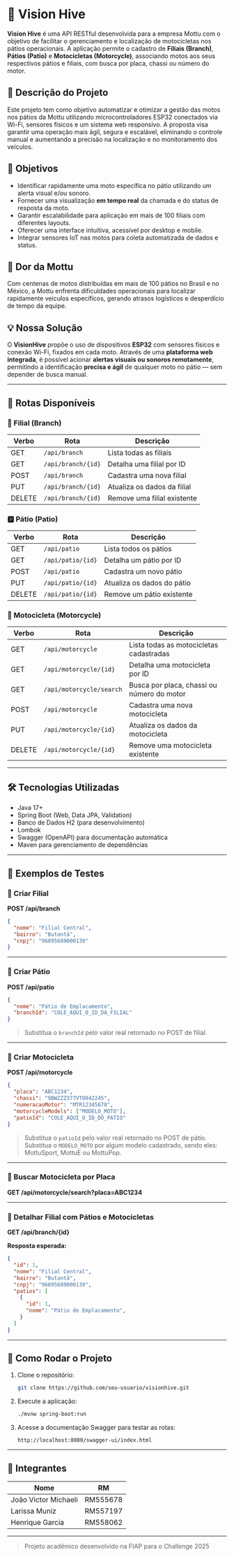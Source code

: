 # 🚀 Vision Hive

**Vision Hive** é uma API RESTful desenvolvida para a empresa Mottu com o objetivo de facilitar o gerenciamento e localização de motocicletas nos pátios operacionais. A aplicação permite o cadastro de **Filiais (Branch)**, **Pátios (Patio)** e **Motocicletas (Motorcycle)**, associando motos aos seus respectivos pátios e filiais, com busca por placa, chassi ou número do motor.

## 📌 Descrição do Projeto

Este projeto tem como objetivo automatizar e otimizar a gestão das motos nos pátios da Mottu utilizando microcontroladores ESP32 conectados via Wi-Fi, sensores físicos e um sistema web responsivo. A proposta visa garantir uma operação mais ágil, segura e escalável, eliminando o controle manual e aumentando a precisão na localização e no monitoramento dos veículos.

## 🎯 Objetivos

- Identificar rapidamente uma moto específica no pátio utilizando um alerta visual e/ou sonoro.
- Fornecer uma visualização **em tempo real** da chamada e do status de resposta da moto.
- Garantir escalabilidade para aplicação em mais de 100 filiais com diferentes layouts.
- Oferecer uma interface intuitiva, acessível por desktop e mobile.
- Integrar sensores IoT nas motos para coleta automatizada de dados e status.

## 🚨 Dor da Mottu

Com centenas de motos distribuídas em mais de 100 pátios no Brasil e no México, a Mottu enfrenta dificuldades operacionais para localizar rapidamente veículos específicos, gerando atrasos logísticos e desperdício de tempo da equipe.

## 💡 Nossa Solução

O **VisionHive** propõe o uso de dispositivos **ESP32** com sensores físicos e conexão Wi-Fi, fixados em cada moto. Através de uma **plataforma web integrada**, é possível acionar **alertas visuais ou sonoros remotamente**, permitindo a identificação **precisa e ágil** de qualquer moto no pátio — sem depender de busca manual.

---

## 🔗 Rotas Disponíveis

### 🏢 Filial (Branch)
| Verbo | Rota                  | Descrição                        |
|-------|-----------------------|---------------------------------|
| GET   | `/api/branch`         | Lista todas as filiais           |
| GET   | `/api/branch/{id}`    | Detalha uma filial por ID        |
| POST  | `/api/branch`         | Cadastra uma nova filial         |
| PUT   | `/api/branch/{id}`    | Atualiza os dados da filial      |
| DELETE| `/api/branch/{id}`    | Remove uma filial existente      |

### 🅿️ Pátio (Patio)
| Verbo | Rota                  | Descrição                        |
|-------|-----------------------|---------------------------------|
| GET   | `/api/patio`          | Lista todos os pátios            |
| GET   | `/api/patio/{id}`     | Detalha um pátio por ID          |
| POST  | `/api/patio`          | Cadastra um novo pátio           |
| PUT   | `/api/patio/{id}`     | Atualiza os dados do pátio       |
| DELETE| `/api/patio/{id}`     | Remove um pátio existente        |

### 🛵 Motocicleta (Motorcycle)
| Verbo | Rota                     | Descrição                                      |
|-------|--------------------------|-----------------------------------------------|
| GET   | `/api/motorcycle`        | Lista todas as motocicletas cadastradas       |
| GET   | `/api/motorcycle/{id}`   | Detalha uma motocicleta por ID                 |
| GET   | `/api/motorcycle/search` | Busca por placa, chassi ou número do motor    |
| POST  | `/api/motorcycle`        | Cadastra uma nova motocicleta                  |
| PUT   | `/api/motorcycle/{id}`   | Atualiza os dados da motocicleta               |
| DELETE| `/api/motorcycle/{id}`   | Remove uma motocicleta existente               |

---

## 🛠 Tecnologias Utilizadas

- Java 17+
- Spring Boot (Web, Data JPA, Validation)
- Banco de Dados H2 (para desenvolvimento)
- Lombok
- Swagger (OpenAPI) para documentação automática
- Maven para gerenciamento de dependências

---

## 🧪 Exemplos de Testes

### 🔹 Criar Filial

**POST /api/branch**

```json
{
  "nome": "Filial Central",
  "bairro": "Butantã",
  "cnpj": "96895689000139"
}
```

---

### 🔹 Criar Pátio

**POST /api/patio**

```json
{
  "nome": "Pátio de Emplacamento",
  "branchId": "COLE_AQUI_O_ID_DA_FILIAL"
}
```

> Substitua o `branchId` pelo valor real retornado no POST de filial.

---

### 🔹 Criar Motocicleta

**POST /api/motorcycle**

```json
{
  "placa": "ABC1234",
  "chassi": "9BWZZZ377VT0042245",
  "numeracaoMotor": "MTR12345678",
  "motorcycleModels": ["MODELO_MOTO"],
  "patioId": "COLE_AQUI_O_ID_DO_PATIO"
}
```

> Substitua o `patioId` pelo valor real retornado no POST de pátio.
> Substitua o `MODELO_MOTO` por algum modelo cadastrado, sendo eles: MottuSport, MottuE ou MottuPop.

---

### 🔹 Buscar Motocicleta por Placa

**GET /api/motorcycle/search?placa=ABC1234**

---

### 🔹 Detalhar Filial com Pátios e Motocicletas

**GET /api/branch/{id}**

**Resposta esperada:**

```json
{
  "id": 1,
  "nome": "Filial Central",
  "bairro": "Butantã",
  "cnpj": "96895689000139",
  "patios": [
    {
      "id": 1,
      "nome": "Pátio de Emplacamento",
    }
  ]
}
```

---

## 🚀 Como Rodar o Projeto

1. Clone o repositório:
   ```bash
   git clone https://github.com/seu-usuario/visionhive.git
   ```

2. Execute a aplicação:
   ```bash
   ./mvnw spring-boot:run
   ```

3. Acesse a documentação Swagger para testar as rotas:
   ```
   http://localhost:8080/swagger-ui/index.html
   ```

---

## 👥 Integrantes

| Nome                   | RM       |
|------------------------|----------|
| João Victor Michaeli   | RM555678 |
| Larissa Muniz          | RM557197 |
| Henrique Garcia        | RM558062 |

---

> Projeto acadêmico desenvolvido na FIAP para o Challenge 2025
